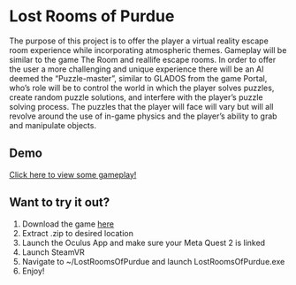 # Lost Rooms of Purdue

The purpose of this project is to offer the player a virtual reality escape room experience while
incorporating atmospheric themes. Gameplay will be similar to the game The Room and reallife escape rooms. In order to offer the user a more challenging and unique experience there will
be an AI deemed the “Puzzle-master”, similar to GLADOS from the game Portal, who’s role
will be to control the world in which the player solves puzzles, create random puzzle solutions,
and interfere with the player’s puzzle solving process. The puzzles that the player will face will
vary but will all revolve around the use of in-game physics and the player’s ability to grab and
manipulate objects.

## Demo

[Click here to view some gameplay!](https://www.youtube.com/watch?v=pvOH_1CcZ7g)

## Want to try it out?
1. Download the game [here](https://drive.google.com/file/d/1VQa2z3kMxj2oTFH29JGAz57XrGestTqt/view?usp=sharing)
2. Extract .zip to desired location
3. Launch the Oculus App and make sure your Meta Quest 2 is linked
4. Launch SteamVR
5. Navigate to ~/LostRoomsOfPurdue and launch LostRoomsOfPurdue.exe
6. Enjoy!
